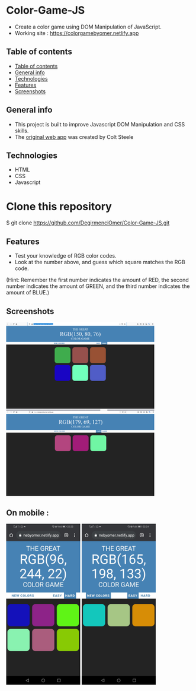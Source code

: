 # Color-Game-JS

- Create a color game using DOM Manipulation of JavaScript.
- Working site : https://colorgamebyomer.netlify.app

## Table of contents

- [Table of contents](#table-of-contents)
- [General info](#general-info)
- [Technologies](#technologies)
- [Features](#features)
- [Screenshots](#screenshots)

## General info

- This project is built to improve Javascript DOM Manipulation and CSS skills.
- The [original web app](https://www.udemy.com/the-web-developer-bootcamp) was created by Colt Steele

## Technologies

- HTML
- CSS
- Javascript

# Clone this repository

\$ git clone https://github.com/DegirmenciOmer/Color-Game-JS.git

## Features

- Test your knowledge of RGB color codes.
- Look at the number above, and guess which square matches the RGB code.

(Hint: Remember the first number indicates the amount of RED, the second number indicates the amount of GREEN, and the third number indicates the amount of BLUE.)

## Screenshots
<img src="./assets/Hard.png" width="400" />

<img src="./assets/easy.png" width="400" />


## On mobile :

<img src="./assets/mobile-hard.jpeg" width="200" />
<img src="./assets/mobile-easy.jpeg" width="200" />

